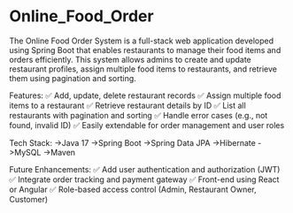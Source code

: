 # Online_Food_Order
The Online Food Order System is a full-stack web application developed using Spring Boot that enables restaurants to manage their food items and orders efficiently. This system allows admins to create and update restaurant profiles, assign multiple food items to restaurants, and retrieve them using pagination and sorting.


Features:
✅ Add, update, delete restaurant records
✅ Assign multiple food items to a restaurant
✅ Retrieve restaurant details by ID
✅ List all restaurants with pagination and sorting
✅ Handle error cases (e.g., not found, invalid ID)
✅ Easily extendable for order management and user roles

Tech Stack:
->Java 17
->Spring Boot
->Spring Data JPA
->Hibernate
->MySQL
->Maven

Future Enhancements:
✅ Add user authentication and authorization (JWT)
✅ Integrate order tracking and payment gateway
✅ Front-end using React or Angular
✅ Role-based access control (Admin, Restaurant Owner, Customer)

